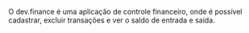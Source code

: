 O dev.finance é uma aplicação de controle financeiro, onde é possível cadastrar, excluir transações e ver o saldo de entrada e saída.
